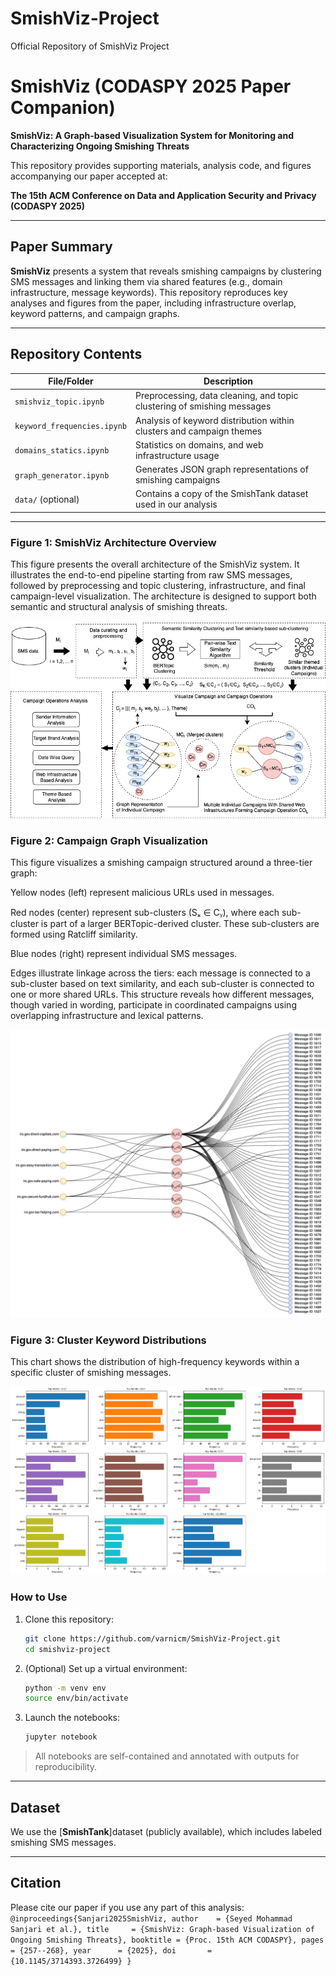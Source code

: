 # SmishViz-Project
Official Repository of SmishViz Project


# SmishViz (CODASPY 2025 Paper Companion)

**SmishViz: A Graph-based Visualization System for Monitoring and Characterizing Ongoing Smishing Threats**

This repository provides supporting materials, analysis code, and figures accompanying our paper accepted at:

**The 15th ACM Conference on Data and Application Security and Privacy (CODASPY 2025)**

---

## Paper Summary

**SmishViz** presents a system that reveals smishing campaigns by clustering SMS messages and linking them via shared features (e.g., domain infrastructure, message keywords). This repository reproduces key analyses and figures from the paper, including infrastructure overlap, keyword patterns, and campaign graphs.

---

##  Repository Contents

| File/Folder | Description |
|-------------|-------------|
| `smishviz_topic.ipynb` | Preprocessing, data cleaning, and topic clustering of smishing messages |
| `keyword_frequencies.ipynb` | Analysis of keyword distribution within clusters and campaign themes |
| `domains_statics.ipynb` | Statistics on domains, and web infrastructure usage |
| `graph_generator.ipynb` | Generates JSON graph representations of smishing campaigns |
| `data/` (optional) | Contains a copy of the SmishTank dataset used in our analysis |

---



### Figure 1: SmishViz Architecture Overview

This figure presents the overall architecture of the SmishViz system. It illustrates the end-to-end pipeline starting from raw SMS messages, followed by preprocessing and topic clustering, infrastructure, and final campaign-level visualization. The architecture is designed to support both semantic and structural analysis of smishing threats.

![Figure 1](./figures/Figure_1_method.png)

### Figure 2: Campaign Graph Visualization

This figure visualizes a smishing campaign structured around a three-tier graph:

Yellow nodes (left) represent malicious URLs used in messages.

Red nodes (center) represent sub-clusters (Sₓ ∈ Cᵧ), where each sub-cluster is part of a larger BERTopic-derived cluster. These sub-clusters are formed using Ratcliff similarity.

Blue nodes (right) represent individual SMS messages.

Edges illustrate linkage across the tiers: each message is connected to a sub-cluster based on text similarity, and each sub-cluster is connected to one or more shared URLs. This structure reveals how different messages, though varied in wording, participate in coordinated campaigns using overlapping infrastructure and lexical patterns.

![Figure 2](./figures/campaign-graph.png)

### Figure 3: Cluster Keyword Distributions

This chart shows the distribution of high-frequency keywords within a specific cluster of smishing messages. 

![Figure 3](./figures/topic_word-3.png)



### How to Use

1. Clone this repository:
    ```bash
    git clone https://github.com/varnicm/SmishViz-Project.git
    cd smishviz-project
    ```

2. (Optional) Set up a virtual environment:
    ```bash
    python -m venv env
    source env/bin/activate
    ```

3. Launch the notebooks:
    ```bash
    jupyter notebook
    ```

> All notebooks are self-contained and annotated with outputs for reproducibility.

---

## Dataset

We use the [**SmishTank**]dataset (publicly available), which includes labeled smishing SMS messages.

---

## Citation

Please cite our paper if you use any part of this analysis:
    ```
@inproceedings{Sanjari2025SmishViz,
  author    = {Seyed Mohammad Sanjari et al.},
  title     = {SmishViz: Graph-based Visualization of Ongoing Smishing Threats},
  booktitle = {Proc. 15th ACM CODASPY},
  pages     = {257--268},
  year      = {2025},
  doi       = {10.1145/3714393.3726499}
}
    ```
